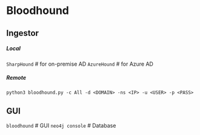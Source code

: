 # Bloodhound
## Ingestor
##### Local
`SharpHound` # for on-premise AD
`AzureHound` # for Azure AD

##### Remote
`python3 bloodhound.py -c All -d <DOMAIN> -ns <IP> -u <USER> -p <PASS>`

## GUI
`bloodhound` # GUI
`neo4j console` # Database